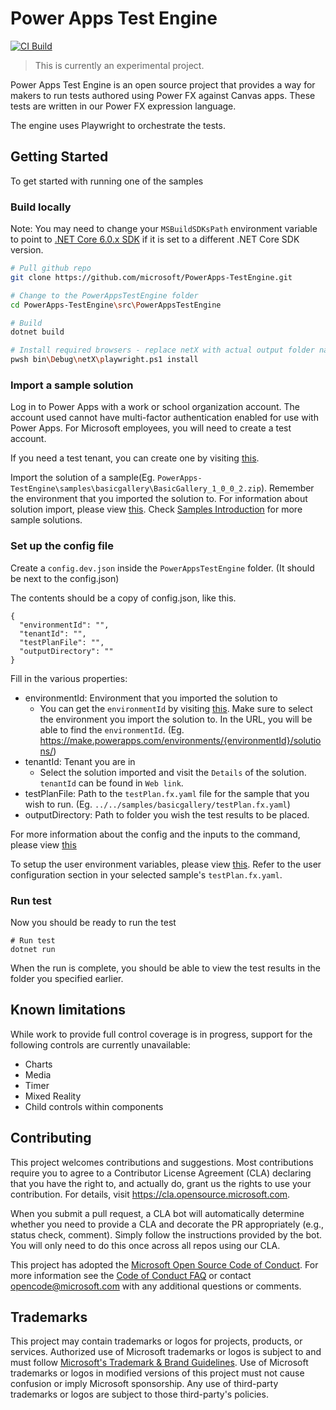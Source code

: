 # Power Apps Test Engine

[![CI Build](https://github.com/microsoft/PowerApps-TestEngine/actions/workflows/build-test.yml/badge.svg)](https://github.com/microsoft/PowerApps-TestEngine/actions/workflows/build-test.yml)
> This is currently an experimental project.

Power Apps Test Engine is an open source project that provides a way for makers to run tests authored using Power FX against Canvas apps. These tests are written in our Power FX expression language.

The engine uses Playwright to orchestrate the tests.

## Getting Started

To get started with running one of the samples

### Build locally

Note: You may need to change your `MSBuildSDKsPath` environment variable to point to [.NET Core 6.0.x SDK](https://dotnet.microsoft.com/en-us/download/dotnet/6.0) if it is set to a different .NET Core SDK version.

```bash
# Pull github repo
git clone https://github.com/microsoft/PowerApps-TestEngine.git

# Change to the PowerAppsTestEngine folder
cd PowerApps-TestEngine\src\PowerAppsTestEngine

# Build
dotnet build

# Install required browsers - replace netX with actual output folder name, eg. net6.0.
pwsh bin\Debug\netX\playwright.ps1 install
```

### Import a sample solution

Log in to Power Apps with a work or school organization account. The account used cannot have multi-factor authentication enabled for use with Power Apps. For Microsoft employees, you will need to create a test account.

If you need a test tenant, you can create one by visiting [this](https://cdx.transform.microsoft.com/my-tenants).

Import the solution of a sample(Eg. `PowerApps-TestEngine\samples\basicgallery\BasicGallery_1_0_0_2.zip`). Remember the environment that you imported the solution to. For information about solution import, please view [this](https://docs.microsoft.com/en-us/power-apps/maker/data-platform/import-update-export-solutions). Check [Samples Introduction](https://github.com/microsoft/PowerApps-TestEngine/blob/main/samples/SamplesIntroduction.md) for more sample solutions.

### Set up the config file

Create a `config.dev.json` inside the `PowerAppsTestEngine` folder. (It should be next to the config.json)

The contents should be a copy of config.json, like this.
```
{
  "environmentId": "",
  "tenantId": "",
  "testPlanFile": "",
  "outputDirectory": ""
}
```

Fill in the various properties:

- environmentId: Environment that you imported the solution to
  - You can get the `environmentId` by visiting [this](https://make.powerapps.com/). Make sure to select the environment you import the solution to. In the URL, you will be able to find the `environmentId`. (Eg. https://make.powerapps.com/environments/{environmentId}/solutions/)
- tenantId: Tenant you are in
  - Select the solution imported and visit the `Details` of the solution. `tenantId` can be found in `Web link`.
- testPlanFile: Path to the `testPlan.fx.yaml` file for the sample that you wish to run. (Eg. `../../samples/basicgallery/testPlan.fx.yaml`)
- outputDirectory: Path to folder you wish the test results to be placed.

For more information about the config and the inputs to the command, please view [this](https://github.com/microsoft/PowerApps-TestEngine/blob/main/docs/CommandInput.md)

To setup the user environment variables, please view [this](https://github.com/microsoft/PowerApps-TestEngine/blob/main/docs/Yaml/Users.md). Refer to the user configuration section in your selected sample's `testPlan.fx.yaml`.

### Run test

Now you should be ready to run the test
```
# Run test
dotnet run
```

When the run is complete, you should be able to view the test results in the folder you specified earlier.

## Known limitations

While work to provide full control coverage is in progress, support for the following controls are currently unavailable:

- Charts
- Media
- Timer
- Mixed Reality
- Child controls within components

## Contributing

This project welcomes contributions and suggestions.  Most contributions require you to agree to a
Contributor License Agreement (CLA) declaring that you have the right to, and actually do, grant us
the rights to use your contribution. For details, visit https://cla.opensource.microsoft.com.

When you submit a pull request, a CLA bot will automatically determine whether you need to provide
a CLA and decorate the PR appropriately (e.g., status check, comment). Simply follow the instructions
provided by the bot. You will only need to do this once across all repos using our CLA.

This project has adopted the [Microsoft Open Source Code of Conduct](https://opensource.microsoft.com/codeofconduct/).
For more information see the [Code of Conduct FAQ](https://opensource.microsoft.com/codeofconduct/faq/) or
contact [opencode@microsoft.com](mailto:opencode@microsoft.com) with any additional questions or comments.

## Trademarks

This project may contain trademarks or logos for projects, products, or services. Authorized use of Microsoft 
trademarks or logos is subject to and must follow 
[Microsoft's Trademark & Brand Guidelines](https://www.microsoft.com/en-us/legal/intellectualproperty/trademarks/usage/general).
Use of Microsoft trademarks or logos in modified versions of this project must not cause confusion or imply Microsoft sponsorship.
Any use of third-party trademarks or logos are subject to those third-party's policies.
